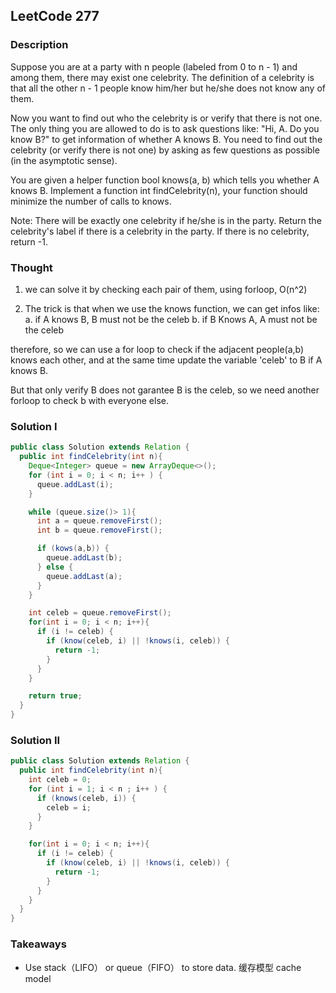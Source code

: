 ## LeetCode 277

### Description
Suppose you are at a party with n people (labeled from 0 to n - 1) and among them, there may exist one celebrity. The definition of a celebrity is that all the other n - 1 people know him/her but he/she does not know any of them.

Now you want to find out who the celebrity is or verify that there is not one. The only thing you are allowed to do is to ask questions like: "Hi, A. Do you know B?" to get information of whether A knows B. You need to find out the celebrity (or verify there is not one) by asking as few questions as possible (in the asymptotic sense).

You are given a helper function bool knows(a, b) which tells you whether A knows B. Implement a function int findCelebrity(n), your function should minimize the number of calls to knows.

Note: There will be exactly one celebrity if he/she is in the party. Return the celebrity's label if there is a celebrity in the party. If there is no celebrity, return -1.

### Thought
1. we can solve it by checking each pair of them, using forloop, O(n^2)

2. The trick is that when we use the knows function, we can get infos like:
  a. if A knows B, B must not be the celeb
  b. if B Knows A, A must not be the celeb

therefore, so we can use a for loop to check if the adjacent people(a,b) knows each other, and at the same time update the variable 'celeb' to B if A knows B.

But that only verify B does not garantee B is the celeb, so we need another forloop to check b with everyone else.


### Solution I
```java
public class Solution extends Relation {
  public int findCelebrity(int n){
    Deque<Integer> queue = new ArrayDeque<>();
    for (int i = 0; i < n; i++ ) {
      queue.addLast(i);
    }

    while (queue.size()> 1){
      int a = queue.removeFirst();
      int b = queue.removeFirst();

      if (kows(a,b)) {
        queue.addLast(b);
      } else {
        queue.addLast(a);
      }
    }

    int celeb = queue.removeFirst();
    for(int i = 0; i < n; i++){
      if (i != celeb) {
        if (know(celeb, i) || !knows(i, celeb)) {
          return -1;
        }
      }
    }

    return true;
  }
}

```

### Solution II
```java
public class Solution extends Relation {
  public int findCelebrity(int n){
    int celeb = 0;
    for (int i = 1; i < n ; i++ ) {
      if (knows(celeb, i)) {
        celeb = i;
      }
    }

    for(int i = 0; i < n; i++){
      if (i != celeb) {
        if (know(celeb, i) || !knows(i, celeb)) {
          return -1;
        }
      }
    }
  }
}

```

### Takeaways
* Use stack（LIFO） or queue（FIFO） to store data. 缓存模型 cache model
